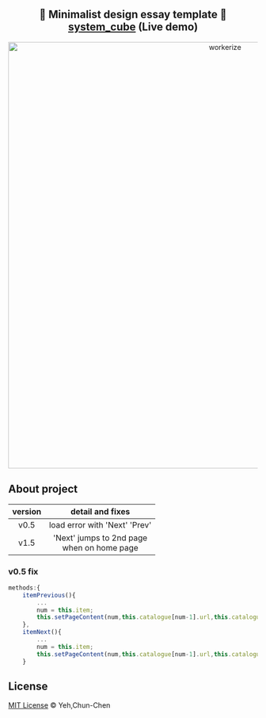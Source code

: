 <h2 align="center">
  🔖 Minimalist design essay template 📎 <a href="https://0x66you.github.io/system_cube/">system_cube</a>&nbsp;(Live demo)
</h2>

<p align="center"><img src="https://i.postimg.cc/WpJVCQKQ/LIST-UM-2.png" width="860" alt="workerize"></p>

## About project

version | detail and fixes
:------------: | :-------------:
v0.5  | load error with 'Next' 'Prev'
v1.5  | 'Next' jumps to 2nd page<br>when on home page
### v0.5 fix
```js
methods:{
    itemPrevious(){
        ...
        num = this.item;
        this.setPageContent(num,this.catalogue[num-1].url,this.catalogue[num-1].id)
    },
    itemNext(){
        ...
        num = this.item;
        this.setPageContent(num,this.catalogue[num-1].url,this.catalogue[num-1].id)
    }
```

## License

[MIT License](https://oss.ninja/mit/0x66you) © Yeh,Chun-Chen
